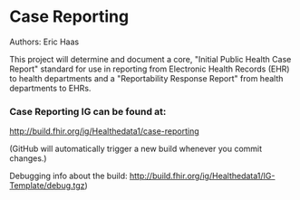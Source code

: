 # Case Reporting 
Authors:  Eric Haas

This project will determine and document a core, "Initial Public Health Case Report" standard for use in reporting from Electronic Health Records (EHR) to health departments and a "Reportability Response Report" from health departments to EHRs.

### Case Reporting IG can be found at:

http://build.fhir.org/ig/Healthedata1/case-reporting

(GitHub will automatically trigger a new build whenever you commit changes.)

Debugging info about the build: http://build.fhir.org/ig/Healthedata1/IG-Template/debug.tgz)
